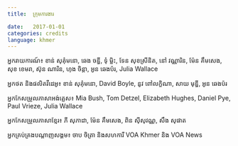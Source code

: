 ```yaml
---
title:  ក្រុមការងារ

date:   2017-01-01
categories: credits
language: khmer
---
```



អ្នករាយការណ៍៖ ខាន់ សុគុំមនោ, ឆេង ចន្នី, ទុំ ម្លិះ, ទែន សុខស្រីនិត, នៅ វណ្ណារិន, ម៉ែន គឹមសេង, សុខ ខេមរា, ស៊ុន ណារិន, ហុង ចិន្តា, អូន ឆេងប៉រ, Julia Wallace

អ្នកថត និងផលិតវីដេអូ៖ ខាន់ សុគុំមនោ, David Boyle, នូវ ពៅលក្ខិណា, សាយ មុន្នី, អូន ឆេងប៉រ

អ្នកកែសម្រួលភាសាអង់គ្លេស៖ Mia Bush, Tom Detzel, Elizabeth Hughes, Daniel Pye, Paul Vrieze, Julia Wallace

អ្នកកែសម្រួលភាសាខ្មែរ៖ ភី សុភាដា, ម៉ែន គឹមសេង, ពិន ស៊ីសុវណ្ណ, សឹង សុផាត 

អ្នក​គ្រប់គ្រងបណ្តាញសង្គម៖ ចាប ចិត្រា និងសហការី  VOA Khmer និង VOA News


